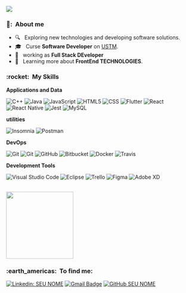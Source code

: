 
![](https://komarev.com/ghpvc/?username=VanessaSwerts&color=006bed)

<h3> 👨: &nbsp;About me </h3>

- 🔍 &nbsp; Exploring new technologies and developing software solutions.
- 🎓 &nbsp; Curse  **Software Developer** on <a href="[link da sua faculdade](https://ustm.ac.mz/index.php/en)">USTM</a>.
- 💼 &nbsp; working as **Full Stack DEveloper**  
- 🌱 &nbsp; Learning more about **FrontEnd TECHNOLOGIES**.

<h3> :rocket: &nbsp;My Skills </h3>

**Applications and Data**

  ![C++](https://img.shields.io/badge/-C++-333333?style=flat&logo=C%2B%2B&logoColor=00599C)
  ![Java](https://img.shields.io/badge/-Java-333333?style=flat&logo=Java&logoColor=007396)
  ![JavaScript](https://img.shields.io/badge/-JavaScript-333333?style=flat&logo=javascript)
  ![HTML5](https://img.shields.io/badge/-HTML5-333333?style=flat&logo=HTML5)
  ![CSS](https://img.shields.io/badge/-CSS-333333?style=flat&logo=CSS3&logoColor=1572B6)
  ![Flutter](https://img.shields.io/badge/-Flutter-333333?style=flat&logo=Flutter)
  ![React](https://img.shields.io/badge/-React-333333?style=flat&logo=react)
  ![React Native](https://img.shields.io/badge/-React%20Native-333333?style=flat&logo=react)
  ![Jest](https://img.shields.io/badge/-Jest-333333?style=flat&logo=jest)
  ![MySQL](https://img.shields.io/badge/-MySQL-333333?style=flat&logo=mysql)

**utilities**

  ![Insomnia](https://img.shields.io/badge/-Insomnia-333333?style=flat&logo=insomnia)
  ![Postman](https://img.shields.io/badge/-Postman-333333?style=flat&logo=postman)

**DevOps**

  ![Git](https://img.shields.io/badge/-azure-333333?style=flat&logo=git)
  ![Git](https://img.shields.io/badge/-Git-333333?style=flat&logo=git)
  ![GitHub](https://img.shields.io/badge/-GitHub-333333?style=flat&logo=github)
  ![Bitbucket](https://img.shields.io/badge/-Bitbucket-333333?style=flat&logo=bitbucket)
  ![Docker](https://img.shields.io/badge/-Docker-333333?style=flat&logo=docker)
  ![Travis](https://img.shields.io/badge/-Travis-333333?style=flat&logo=travis)

**Development Tools**

  ![Visual Studio Code](https://img.shields.io/badge/-Visual%20Studio%20Code-333333?style=flat&logo=visual-studio-code&logoColor=007ACC)
  ![Eclipse](https://img.shields.io/badge/-Eclipse-333333?style=flat&logo=eclipse-ide&logoColor=2C2255)
  ![Trello](https://img.shields.io/badge/-Trello-333333?style=flat&logo=trello&logoColor=007ACC)
  ![Figma](https://img.shields.io/badge/-Figma-333333?style=flat&logo=figma&logoColor=007ACC)
  ![Adobe XD](https://img.shields.io/badge/-Adobe%20XD-333333?style=flat&logo=adobe-xd&logoColor=007ACC)

<br/>

<a href="https://github.com/Fausio">
  <img height="180em" src="https://github-readme-stats.vercel.app/api?username=Fausio&theme=dracula&show_icons=true" />
</a>

<br/>

<h3> :earth_americas: &nbsp;To find me: </h3> 

[![Linkedin: SEU NOME](https://img.shields.io/badge/-USERNAME-blue?style=flat-square&logo=Linkedin&logoColor=white&link=LINK-DO-SEU-LINKEDIN)](LINK-DO-SEU-LINKEDIN)
[![Gmail Badge](https://img.shields.io/badge/-seuemail@email.com-006bed?style=flat-square&logo=Gmail&logoColor=white&link=mailto:SEU-EMAIL)](mailto:SEU-EMAIL)
[![GitHub SEU NOME]( https://img.shields.io/github/followers/VanessaSwerts?label=follow&style=social)](LINK-DO-SEU-GITHUB)
